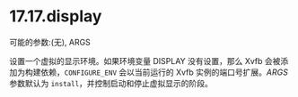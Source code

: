# 17.17.display

可能的参数:(无), ARGS

设置一个虚拟的显示环境。如果环境变量 DISPLAY 没有设置，那么 Xvfb 会被添加为构建依赖，`CONFIGURE_ENV` 会以当前运行的 Xvfb 实例的端口号扩展。*ARGS* 参数默认为 `install`，并控制启动和停止虚拟显示的阶段。
